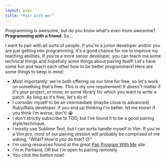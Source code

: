 ```yaml
---
layout: page
title: "Pair with me!"
---
```


Programming is awesome, but do you know what's even more awesome? **Programming with a friend**. So...

<script type="text/javascript" language="javascript">{coded="PZ@KkywKxZ2.wX";key="nNzYf5wjkO1QIsW8lRD7c3HT0mLXvo2C9rxgVeBPphybqSd4UJMZA6iFatEuKG";shift=coded.length;link="";for(i=0;i<coded.length;i++){if(key.indexOf(coded.charAt(i))==-1){ltr=coded.charAt(i);link+=ltr}else{ltr=(key.indexOf(coded.charAt(i))-shift+key.length)%key.length;link+=key.charAt(ltr)}}document.write('<div class="center"><a href="mailto:'+link+'?subject=Pair%20with%20me!"><img src="/images/pairing.svg" alt="Pair program with me!"></a></div>')}</script>

I want to pair with all sorts of people. If you're a junior developer and/or you are just getting into programming, it's a good chance for me to improve my teaching abilities. If you're a more senior developer, you can teach me some technical things and hopefully some things about pairing itself! Let's have some fun and teach each other how to be better programmers! Here are some things to keep in mind:

* Most importantly: we're both offering up our time for free, so let's work on something that's free. This is my one requirement! It doesn't matter if it's your project, or mine, or some library for which you want to write a patch. As long as it's free, let's do it!
* I consider myself to be an intermediate (maybe close to advanced) Ruby/Rails developer. If you end up thinking I'm better, let me know! If you think I'm worse, don't! :sob:
* I don't strictly subscribe to TDD, but I've found it to be a good pairing style/technique.
* I mostly use Sublime Text, but I can sorta handle myself in Vim. If you're a Vim pro, most of our pairing session will probably be comprised of me asking, "What? How'd you do that? :hushed:"
* I'm using resources found at the great [Pair Program With Me][pair-program-with-me] site.
* I'm in Portland, OR but I'm open to pairing remotely.
* You click the button now!

[pair-program-with-me]: http://www.pairprogramwith.me/
